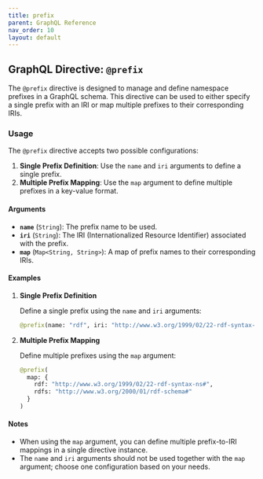 ```yaml
---
title: prefix
parent: GraphQL Reference
nav_order: 10
layout: default
---
```


## GraphQL Directive: `@prefix`

The `@prefix` directive is designed to manage and define namespace prefixes in a GraphQL schema. This directive can be used to either specify a single prefix with an IRI or map multiple prefixes to their corresponding IRIs.

### Usage

The `@prefix` directive accepts two possible configurations:

1. **Single Prefix Definition**: Use the `name` and `iri` arguments to define a single prefix.
2. **Multiple Prefix Mapping**: Use the `map` argument to define multiple prefixes in a key-value format.

#### Arguments

- **`name`** (`String`): The prefix name to be used.
- **`iri`** (`String`): The IRI (Internationalized Resource Identifier) associated with the prefix.
- **`map`** (`Map<String, String>`): A map of prefix names to their corresponding IRIs.

#### Examples

1. **Single Prefix Definition**

   Define a single prefix using the `name` and `iri` arguments:

   ```graphql
   @prefix(name: "rdf", iri: "http://www.w3.org/1999/02/22-rdf-syntax-ns#")
   ```

2. **Multiple Prefix Mapping**

   Define multiple prefixes using the `map` argument:

   ```graphql
   @prefix(
     map: {
       rdf: "http://www.w3.org/1999/02/22-rdf-syntax-ns#",
       rdfs: "http://www.w3.org/2000/01/rdf-schema#"
     }
   )
   ```

#### Notes

- When using the `map` argument, you can define multiple prefix-to-IRI mappings in a single directive instance.
- The `name` and `iri` arguments should not be used together with the `map` argument; choose one configuration based on your needs.

